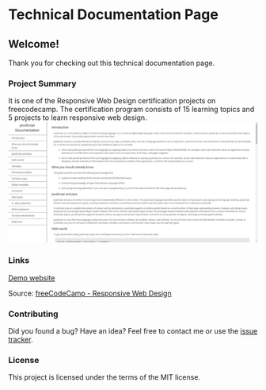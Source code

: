 # Technical Documentation Page

## Welcome!

Thank you for checking out this technical documentation page.

### Project Summary

It is one of the Responsive Web Design certification projects on freecodecamp. The certification program consists of 15 learning topics and 5 projects to learn responsive web design. 
<br/>
![ss](ss.png)

### Links

[Demo website](https://fcc-js-technical-documentation.netlify.app/)

Source: [freeCodeCamp - Responsive Web Design](https://www.freecodecamp.org/learn/2022/responsive-web-design/)

### Contributing

Did you found a bug? Have an idea?
Feel free to contact me or use the [issue tracker](https://github.com/altankurt/technical-documentation-page/issues).

### License

This project is licensed under the terms of the MIT license.
